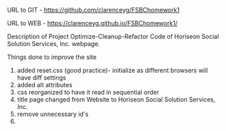 URL to GIT - https://github.com/clarenceyg/FSBChomework1

URL to WEB - https://clarenceyg.github.io/FSBChomework1/

Description of Project
   Optimize-Cleanup-Refactor Code of Horiseon Social Solution Services, Inc. webpage.

Things done to improve the site
1. added reset.css (good practice)- initialize as different browsers will have diff settings
2. added alt attributes
3. css reorganized to have it read in sequential order
4. title page changed from Website to Horiseon Social Solution Services, Inc.
5. remove unnecessary id's
6. 
